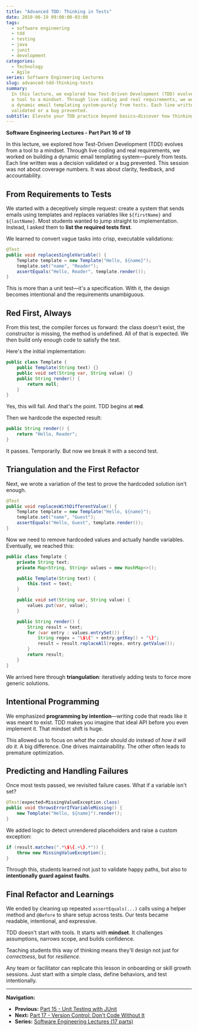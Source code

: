 ```yaml
---
title: "Advanced TDD: Thinking in Tests"
date: 2010-06-19 09:00:00-03:00
tags:
  - software engineering
  - tdd
  - testing
  - java
  - junit
  - development
categories:
  - Technology
  - Agile
series: Software Engineering Lectures
slug: advanced-tdd-thinking-tests
summary:
  In this lecture, we explored how Test-Driven Development (TDD) evolves from
  a tool to a mindset. Through live coding and real requirements, we worked on building
  a dynamic email templating system—purely from tests. Each line written was a decision
  validated or a bug prevented.
subtitle: Elevate your TDD practice beyond basics—discover how thinking in tests shapes design, drives architecture decisions, and creates living documentation that evolves with your understanding
---
```


**Software Engineering Lectures - Part Part 16 of 19**

In this lecture, we explored how Test-Driven Development (TDD) evolves from a tool to a mindset. Through live coding and real requirements, we worked on building a dynamic email templating system—purely from tests. Each line written was a decision validated or a bug prevented. This session was not about coverage numbers. It was about clarity, feedback, and accountability.

## From Requirements to Tests

We started with a deceptively simple request: create a system that sends emails using templates and replaces variables like `${firstName}` and `${lastName}`. Most students wanted to jump straight to implementation. Instead, I asked them to **list the required tests first**.

We learned to convert vague tasks into crisp, executable validations:

```java
@Test
public void replacesSingleVariable() {
    Template template = new Template("Hello, ${name}");
    template.set("name", "Reader");
    assertEquals("Hello, Reader", template.render());
}
```

This is more than a unit test—it's a specification. With it, the design becomes intentional and the requirements unambiguous.

## Red First, Always

From this test, the compiler forces us forward: the class doesn't exist, the constructor is missing, the method is undefined. All of that is expected. We then build only enough code to satisfy the test.

Here's the initial implementation:

```java
public class Template {
    public Template(String text) {}
    public void set(String var, String value) {}
    public String render() {
        return null;
    }
}
```

Yes, this will fail. And that's the point. TDD begins at **red**.

Then we hardcode the expected result:

```java
public String render() {
    return "Hello, Reader";
}
```

It passes. Temporarily. But now we break it with a second test.

## Triangulation and the First Refactor

Next, we wrote a variation of the test to prove the hardcoded solution isn't enough.

```java
@Test
public void replacesWithDifferentValue() {
    Template template = new Template("Hello, ${name}");
    template.set("name", "Guest");
    assertEquals("Hello, Guest", template.render());
}
```

Now we need to remove hardcoded values and actually handle variables. Eventually, we reached this:

```java
public class Template {
    private String text;
    private Map<String, String> values = new HashMap<>();

    public Template(String text) {
        this.text = text;
    }

    public void set(String var, String value) {
        values.put(var, value);
    }

    public String render() {
        String result = text;
        for (var entry : values.entrySet()) {
            String regex = "\$\{" + entry.getKey() + "\}";
            result = result.replaceAll(regex, entry.getValue());
        }
        return result;
    }
}
```

We arrived here through **triangulation**: iteratively adding tests to force more generic solutions.

## Intentional Programming

We emphasized **programming by intention**—writing code that reads like it was meant to exist. TDD makes you imagine that ideal API before you even implement it. That mindset shift is huge.

This allowed us to focus on _what the code should do_ instead of _how it will do it_. A big difference. One drives maintainability. The other often leads to premature optimization.

## Predicting and Handling Failures

Once most tests passed, we revisited failure cases. What if a variable isn't set?

```java
@Test(expected=MissingValueException.class)
public void throwsErrorIfVariableMissing() {
    new Template("Hello, ${name}").render();
}
```

We added logic to detect unrendered placeholders and raise a custom exception:

```java
if (result.matches(".*\$\{.+\}.*")) {
    throw new MissingValueException();
}
```

Through this, students learned not just to validate happy paths, but also to **intentionally guard against faults**.

## Final Refactor and Learnings

We ended by cleaning up repeated `assertEquals(...)` calls using a helper method and `@Before` to share setup across tests. Our tests became readable, intentional, and expressive.

TDD doesn't start with tools. It starts with **mindset**. It challenges assumptions, narrows scope, and builds confidence.

Teaching students this way of thinking means they'll design not just for _correctness_, but for _resilience_.

Any team or facilitator can replicate this lesson in onboarding or skill growth sessions. Just start with a simple class, define behaviors, and test intentionally.

---

**Navigation:**

- **Previous:** [Part 15 - Unit Testing with JUnit](/en/posts/2010-06-12-junit-unit-testing/)
- **Next:** [Part 17 - Version Control: Don't Code Without It](/en/posts/2010-06-26-version-control-essential-foundation/)
- **Series:** [Software Engineering Lectures (17 parts)](/en/series/software-engineering-lectures/)
